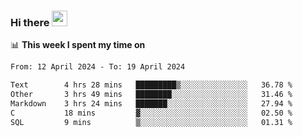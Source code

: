 ### Hi there <a href="https://www.gautamkrishnar.com/"><img src="https://media.giphy.com/media/hvRJCLFzcasrR4ia7z/giphy.gif" width="25px"></a>

📊 **This week I spent my time on**

<!--START_SECTION:waka-->

```txt
From: 12 April 2024 - To: 19 April 2024

Text        4 hrs 28 mins   █████████▒░░░░░░░░░░░░░░░   36.78 %
Other       3 hrs 49 mins   ████████░░░░░░░░░░░░░░░░░   31.46 %
Markdown    3 hrs 24 mins   ███████░░░░░░░░░░░░░░░░░░   27.94 %
C           18 mins         ▓░░░░░░░░░░░░░░░░░░░░░░░░   02.50 %
SQL         9 mins          ▒░░░░░░░░░░░░░░░░░░░░░░░░   01.31 %
```

<!--END_SECTION:waka-->

